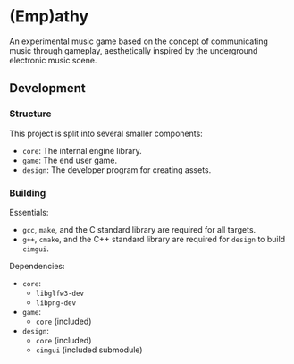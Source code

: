 # (Emp)athy

An experimental music game based on the concept of communicating music through gameplay, aesthetically inspired by the underground electronic music scene.

## Development

### Structure

This project is split into several smaller components:

 - `core`: The internal engine library.
 - `game`: The end user game.
 - `design`: The developer program for creating assets.

### Building

Essentials:
 - `gcc`, `make`, and the C standard library are required for all targets.
 - `g++`, `cmake`, and the C++ standard library are required for `design` to build `cimgui`.

Dependencies:
 - `core`:
    - `libglfw3-dev`
    - `libpng-dev`
 - `game`:
    - `core` (included)
 - `design`:
    - `core` (included)
    - `cimgui` (included submodule)
